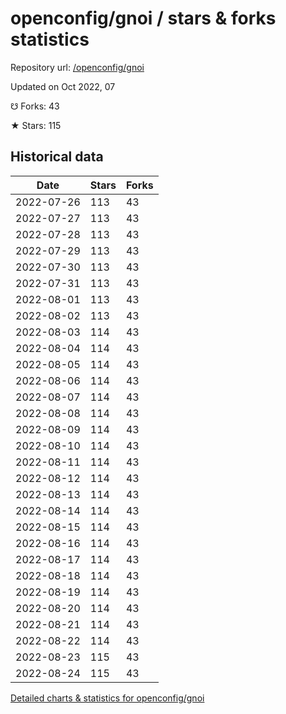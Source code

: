# openconfig/gnoi / stars & forks statistics

Repository url: [/openconfig/gnoi](https://github.com/openconfig/gnoi)

Updated on Oct 2022, 07

☋ Forks: 43

★ Stars: 115

## Historical data
| Date | Stars | Forks |
|------|-------|-------|
| 2022-07-26 | 113 | 43 | 
| 2022-07-27 | 113 | 43 | 
| 2022-07-28 | 113 | 43 | 
| 2022-07-29 | 113 | 43 | 
| 2022-07-30 | 113 | 43 | 
| 2022-07-31 | 113 | 43 | 
| 2022-08-01 | 113 | 43 | 
| 2022-08-02 | 113 | 43 | 
| 2022-08-03 | 114 | 43 | 
| 2022-08-04 | 114 | 43 | 
| 2022-08-05 | 114 | 43 | 
| 2022-08-06 | 114 | 43 | 
| 2022-08-07 | 114 | 43 | 
| 2022-08-08 | 114 | 43 | 
| 2022-08-09 | 114 | 43 | 
| 2022-08-10 | 114 | 43 | 
| 2022-08-11 | 114 | 43 | 
| 2022-08-12 | 114 | 43 | 
| 2022-08-13 | 114 | 43 | 
| 2022-08-14 | 114 | 43 | 
| 2022-08-15 | 114 | 43 | 
| 2022-08-16 | 114 | 43 | 
| 2022-08-17 | 114 | 43 | 
| 2022-08-18 | 114 | 43 | 
| 2022-08-19 | 114 | 43 | 
| 2022-08-20 | 114 | 43 | 
| 2022-08-21 | 114 | 43 | 
| 2022-08-22 | 114 | 43 | 
| 2022-08-23 | 115 | 43 | 
| 2022-08-24 | 115 | 43 | 


[Detailed charts & statistics for openconfig/gnoi](https://reviewgithub.com/rep/openconfig/gnoi)
